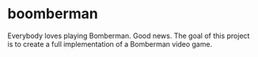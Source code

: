 # boomberman
Everybody loves playing Bomberman. Good news. The goal of this project is to create a full implementation of a Bomberman video game.
